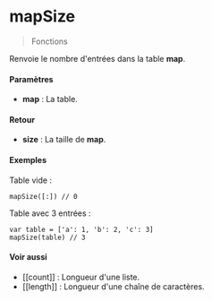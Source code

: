 # mapSize
> Fonctions

Renvoie le nombre d'entrées dans la table **map**.

#### Paramètres

- **map** : La table.

#### Retour

- **size** : La taille de **map**.

#### Exemples

Table vide :
```
mapSize([:]) // 0
```

Table avec 3 entrées :
```
var table = ['a': 1, 'b': 2, 'c': 3]
mapSize(table) // 3
```

#### Voir aussi

- [[count]] : Longueur d'une liste.
- [[length]] : Longueur d'une chaîne de caractères.